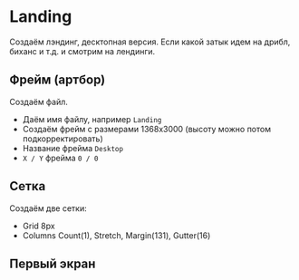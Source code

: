 # Landing
Создаём лэндинг, десктопная версия.
Если какой затык идем на дрибл, биханс и т.д. и смотрим на лендинги.

## Фрейм (артбор)
Создаём файл.
- Даём имя файлу, например `Landing`
- Создаём фрейм с размерами 1368x3000 (высоту можно потом подкорректировать)
- Название фрейма `Desktop`
- `X / Y` фрейма `0 / 0`

## Сетка
Создаём две сетки:
- Grid 8px
- Columns Count(1), Stretch, Margin(131), Gutter(16)

## Первый экран
